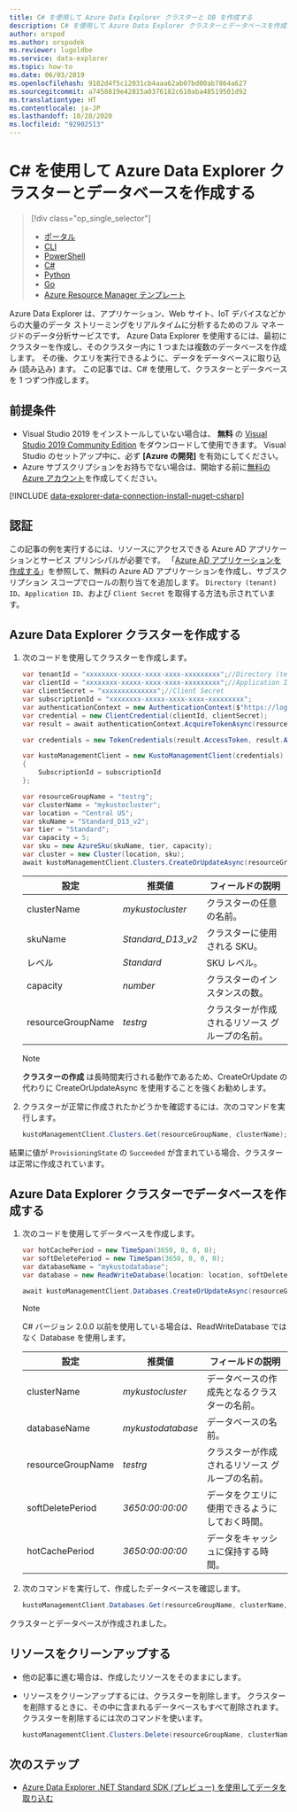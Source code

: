 ```yaml
---
title: C# を使用して Azure Data Explorer クラスターと DB を作成する
description: C# を使用して Azure Data Explorer クラスターとデータベースを作成する方法を学習します
author: orspod
ms.author: orspodek
ms.reviewer: lugoldbe
ms.service: data-explorer
ms.topic: how-to
ms.date: 06/03/2019
ms.openlocfilehash: 9182d4f5c12031cb4aaa62ab07bd00ab7864a627
ms.sourcegitcommit: a7458819e42815a0376182c610aba48519501d92
ms.translationtype: HT
ms.contentlocale: ja-JP
ms.lasthandoff: 10/28/2020
ms.locfileid: "92902513"
---
```

# <a name="create-an-azure-data-explorer-cluster-and-database-by-using-c"></a>C# を使用して Azure Data Explorer クラスターとデータベースを作成する

> [!div class="op_single_selector"]
> * [ポータル](create-cluster-database-portal.md)
> * [CLI](create-cluster-database-cli.md)
> * [PowerShell](create-cluster-database-powershell.md)
> * [C#](create-cluster-database-csharp.md)
> * [Python](create-cluster-database-python.md)
> * [Go](create-cluster-database-go.md)
> * [Azure Resource Manager テンプレート](create-cluster-database-resource-manager.md)

Azure Data Explorer は、アプリケーション、Web サイト、IoT デバイスなどからの大量のデータ ストリーミングをリアルタイムに分析するためのフル マネージドのデータ分析サービスです。 Azure Data Explorer を使用するには、最初にクラスターを作成し、そのクラスター内に 1 つまたは複数のデータベースを作成します。 その後、クエリを実行できるように、データをデータベースに取り込み (読み込み) ます。 この記事では、C# を使用して、クラスターとデータベースを 1 つずつ作成します。

## <a name="prerequisites"></a>前提条件

* Visual Studio 2019 をインストールしていない場合は、 **無料** の [Visual Studio 2019 Community Edition](https://www.visualstudio.com/downloads/) をダウンロードして使用できます。 Visual Studio のセットアップ中に、必ず **[Azure の開発]** を有効にしてください。
* Azure サブスクリプションをお持ちでない場合は、開始する前に[無料の Azure アカウント](https://azure.microsoft.com/free/)を作成してください。

[!INCLUDE [data-explorer-data-connection-install-nuget-csharp](includes/data-explorer-data-connection-install-nuget-csharp.md)]

## <a name="authentication"></a>認証
この記事の例を実行するには、リソースにアクセスできる Azure AD アプリケーションとサービス プリンシパルが必要です。 「[Azure AD アプリケーションを作成する](/azure/active-directory/develop/howto-create-service-principal-portal)」を参照して、無料の Azure AD アプリケーションを作成し、サブスクリプション スコープでロールの割り当てを追加します。 `Directory (tenant) ID`、`Application ID`、および `Client Secret` を取得する方法も示されています。

## <a name="create-the-azure-data-explorer-cluster"></a>Azure Data Explorer クラスターを作成する

1. 次のコードを使用してクラスターを作成します。

    ```csharp
    var tenantId = "xxxxxxxx-xxxxx-xxxx-xxxx-xxxxxxxxx";//Directory (tenant) ID
    var clientId = "xxxxxxxx-xxxxx-xxxx-xxxx-xxxxxxxxx";//Application ID
    var clientSecret = "xxxxxxxxxxxxxx";//Client Secret
    var subscriptionId = "xxxxxxxx-xxxxx-xxxx-xxxx-xxxxxxxxx";
    var authenticationContext = new AuthenticationContext($"https://login.windows.net/{tenantId}");
    var credential = new ClientCredential(clientId, clientSecret);
    var result = await authenticationContext.AcquireTokenAsync(resource: "https://management.core.windows.net/", clientCredential: credential);

    var credentials = new TokenCredentials(result.AccessToken, result.AccessTokenType);

    var kustoManagementClient = new KustoManagementClient(credentials)
    {
        SubscriptionId = subscriptionId
    };

    var resourceGroupName = "testrg";
    var clusterName = "mykustocluster";
    var location = "Central US";
    var skuName = "Standard_D13_v2";
    var tier = "Standard";
    var capacity = 5;
    var sku = new AzureSku(skuName, tier, capacity);
    var cluster = new Cluster(location, sku);
    await kustoManagementClient.Clusters.CreateOrUpdateAsync(resourceGroupName, clusterName, cluster);
    ```

   |**設定** | **推奨値** | **フィールドの説明**|
   |---|---|---|
   | clusterName | *mykustocluster* | クラスターの任意の名前。|
   | skuName | *Standard_D13_v2* | クラスターに使用される SKU。 |
   | レベル | *Standard* | SKU レベル。 |
   | capacity | *number* | クラスターのインスタンスの数。 |
   | resourceGroupName | *testrg* | クラスターが作成されるリソース グループの名前。 |

    > [!NOTE]
    > **クラスターの作成** は長時間実行される動作であるため、CreateOrUpdate の代わりに CreateOrUpdateAsync を使用することを強くお勧めします。 

1. クラスターが正常に作成されたかどうかを確認するには、次のコマンドを実行します。

    ```csharp
    kustoManagementClient.Clusters.Get(resourceGroupName, clusterName);
    ```

結果に値が `ProvisioningState` の `Succeeded` が含まれている場合、クラスターは正常に作成されています。

## <a name="create-the-database-in-the-azure-data-explorer-cluster"></a>Azure Data Explorer クラスターでデータベースを作成する

1. 次のコードを使用してデータベースを作成します。

    ```csharp
    var hotCachePeriod = new TimeSpan(3650, 0, 0, 0);
    var softDeletePeriod = new TimeSpan(3650, 0, 0, 0);
    var databaseName = "mykustodatabase";
    var database = new ReadWriteDatabase(location: location, softDeletePeriod: softDeletePeriod, hotCachePeriod: hotCachePeriod);

    await kustoManagementClient.Databases.CreateOrUpdateAsync(resourceGroupName, clusterName, databaseName, database);
    ```

    > [!NOTE]
    > C# バージョン 2.0.0 以前を使用している場合は、ReadWriteDatabase ではなく Database を使用します。

   |**設定** | **推奨値** | **フィールドの説明**|
   |---|---|---|
   | clusterName | *mykustocluster* | データベースの作成先となるクラスターの名前。|
   | databaseName | *mykustodatabase* | データベースの名前。|
   | resourceGroupName | *testrg* | クラスターが作成されるリソース グループの名前。 |
   | softDeletePeriod | *3650:00:00:00* | データをクエリに使用できるようにしておく時間。 |
   | hotCachePeriod | *3650:00:00:00* | データをキャッシュに保持する時間。 |

2. 次のコマンドを実行して、作成したデータベースを確認します。

    ```csharp
    kustoManagementClient.Databases.Get(resourceGroupName, clusterName, databaseName) as ReadWriteDatabase;
    ```

クラスターとデータベースが作成されました。

## <a name="clean-up-resources"></a>リソースをクリーンアップする

* 他の記事に進む場合は、作成したリソースをそのままにします。
* リソースをクリーンアップするには、クラスターを削除します。 クラスターを削除するときに、その中に含まれるデータベースもすべて削除されます。 クラスターを削除するには次のコマンドを使います。

    ```csharp
    kustoManagementClient.Clusters.Delete(resourceGroupName, clusterName);
    ```

## <a name="next-steps"></a>次のステップ

* [Azure Data Explorer .NET Standard SDK (プレビュー) を使用してデータを取り込む](./net-sdk-ingest-data.md)